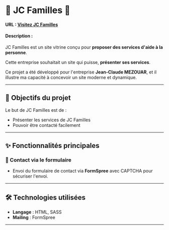 # 📌 JC Familles 👵

#### URL : [Visitez JC Familles](https://jcfamilles.webilys.fr/)

#### Description :

JC Familles est un site vitrine conçu pour **proposer des services d'aide à la personne**.


Cette entreprise souhaitait un site qui puisse, **présenter ses services**. 

Ce projet a été développé pour l'entreprise **Jean-Claude MEZOUAR**, et il illustre ma capacité à concevoir un site moderne et dynamique.

---

## 🌟 Objectifs du projet

Le but de JC Familles est de :  

- Présenter les services de JC Familles
- Pouvoir être contacté facilement
---

## ✨ Fonctionnalités principales

### 📨 Contact via le formulaire
- Envoi du formulaire de contact via **FormSpree** avec CAPTCHA pour sécuriser l'envoi. 

---

## 🛠️ Technologies utilisées

- **Langage** : HTML, SASS 
- **Mailing** : FormSpree 

---